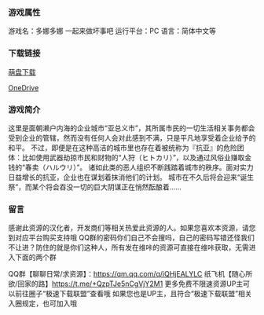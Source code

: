 ### 游戏属性
游戏名：多娜多娜 一起来做坏事吧
运行平台：PC
语言：简体中文等
### 下载链接
[萌盘下载](https://pan.moe/s/erdGfj)

[OneDrive](https://flowerrover-my.sharepoint.com/:u:/g/personal/lingvt_uper4_vikacg_com/EfuyV9sCuAJHgAZzUh28uWQBhSfOMshTTYWv0nZ6qO71vg?e=CZhk6S)

### 游戏简介
这里是面朝濑户内海的企业城市“亚总义市”，其所属市民的一切生活相关事务都会受到企业的管辖，然而没有任何人会对此感到不满，只是平凡地享受着企业给予的和平。
不过，即便是在这种高洁的城市里也存在着被统称为『抗亚』的危险团体：比如使用武器劫掠市民和财物的“人狩（ヒトカリ）”，以及通过风俗业赚取金钱的“春卖（ハルウリ）”。
诸如此类的恶人组织不断践踏着城市的秩序。面对实力日益增长的抗亚，企业也在谋划着抹消他们的计划。
城市在不久后将会迎来“诞生祭”，而某个将会吞没一切的巨大阴谋正在悄然酝酿着……

### 留言
感谢此资源的汉化者，开发商们等相关热爱此资源的人。如果您喜欢本资源，请您到对应平台购买支持哦
QQ群的密码你们自己不会搜吗，自己的密码写错还怪我们不让进？防住的就是你们这种人，所有发在维咔的资源可直接在维咔获取，无需进入下面的两个群

QQ群【聊聊日常/求资源】：https://qm.qq.com/q/iQHjEALYLC
纸飞机【随心所欲/回家的路】https://t.me/+QzpTJe5nCgVjY2M1
更多免费不限速资源UP主可以前往圈子“极速下载联盟”查看哦
如果您也是UP主，且符合“极速下载联盟”相关入圈规定，也可加入哦